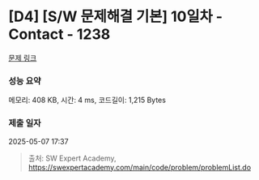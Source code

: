 # [D4] [S/W 문제해결 기본] 10일차 - Contact - 1238 

[문제 링크](https://swexpertacademy.com/main/code/problem/problemDetail.do?contestProbId=AV15B1cKAKwCFAYD) 

### 성능 요약

메모리: 408 KB, 시간: 4 ms, 코드길이: 1,215 Bytes

### 제출 일자

2025-05-07 17:37



> 출처: SW Expert Academy, https://swexpertacademy.com/main/code/problem/problemList.do